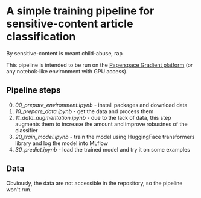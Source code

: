 # A simple training pipeline for sensitive-content article classification

By sensitive-content is meant child-abuse, rap

This pipeline is intended to be run on the [Paperspace Gradient platform](https://www.paperspace.com/gradient) 
(or any notebok-like environment with GPU access). 


## Pipeline steps

0. *00_prepare_environment.ipynb* - install packages and download data
1. *10_prepare_data.ipynb* - get the data and process them
2. *11_data_augmentation.ipynb* - due to the lack of data, this step augments them to increase the amount and improve robustnes of the classifier
3. *20_train_model.ipynb* - train the model using HuggingFace transformers library and log the model into MLflow
4. *30_predict.ipynb* - load the trained model and try it on some examples


## Data

Obviously, the data are not accessible in the repository, so the pipeline won't run.